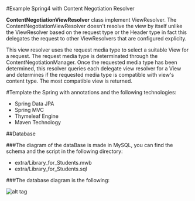 #Example Spring4 with Content Negotiation Resolver

**ContentNegotiationViewResolver** class implement ViewResolver. The ContentNegotiationViewResolver doesn't resolve the view by itself unlike the ViewResolver based on the request type or the Header type in fact this delegates the request to other ViewResolvers that are configured explicity.

This view resolver uses the request media type to select a suitable View for a request. The request media type is determinated through the ContentNegotiationManager. Once the requested media type has been determined, this resolver queries each delegate view resolver for a View and determines if the requested media type is compatible with view's content type. The most compatible view is returned.

#Template the Spring with annotations and the following technologies:

- Spring Data JPA
- Spring MVC
- Thymeleaf Engine
- Maven Technology


##Database

###The diagram of the dataBase is made in MySQL, you can find the schema and the script in the following directory:

- extra/Library_for_Students.mwb
- extra/Library_for_Students.sql


###The database diagram is the following:

![alt tag](extra/libraryDB.png)
